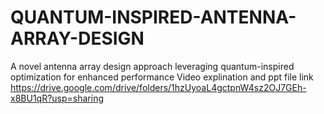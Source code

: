 # QUANTUM-INSPIRED-ANTENNA-ARRAY-DESIGN
A novel antenna array design approach leveraging quantum-inspired optimization for enhanced performance
Video explination and ppt file  link
https://drive.google.com/drive/folders/1hzUyoaL4gctpnW4sz2OJ7GEh-x8BU1qR?usp=sharing
